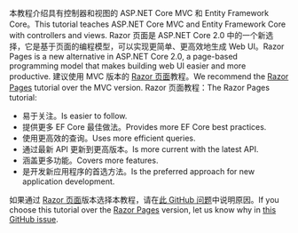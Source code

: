 <span data-ttu-id="92fcd-101">本教程介绍具有控制器和视图的 ASP.NET Core MVC 和 Entity Framework Core。</span><span class="sxs-lookup"><span data-stu-id="92fcd-101">This tutorial teaches ASP.NET Core MVC and Entity Framework Core with controllers and views.</span></span> <span data-ttu-id="92fcd-102">Razor 页面是 ASP.NET Core 2.0 中的一个新选择，它是基于页面的编程模型，可以实现更简单、更高效地生成 Web UI。</span><span class="sxs-lookup"><span data-stu-id="92fcd-102">Razor Pages is a new alternative in ASP.NET Core 2.0, a page-based programming model that makes building web UI easier and more productive.</span></span> <span data-ttu-id="92fcd-103">建议使用 MVC 版本的 [Razor 页面](xref:data/ef-rp/intro)教程。</span><span class="sxs-lookup"><span data-stu-id="92fcd-103">We recommend the [Razor Pages](xref:data/ef-rp/intro) tutorial over the MVC version.</span></span> <span data-ttu-id="92fcd-104">Razor 页面教程：</span><span class="sxs-lookup"><span data-stu-id="92fcd-104">The Razor Pages tutorial:</span></span>

* <span data-ttu-id="92fcd-105">易于关注。</span><span class="sxs-lookup"><span data-stu-id="92fcd-105">Is easier to follow.</span></span>
* <span data-ttu-id="92fcd-106">提供更多 EF Core 最佳做法。</span><span class="sxs-lookup"><span data-stu-id="92fcd-106">Provides more EF Core best practices.</span></span>
* <span data-ttu-id="92fcd-107">使用更高效的查询。</span><span class="sxs-lookup"><span data-stu-id="92fcd-107">Uses more efficient queries.</span></span>
* <span data-ttu-id="92fcd-108">通过最新 API 更新到更高版本。</span><span class="sxs-lookup"><span data-stu-id="92fcd-108">Is more current with the latest API.</span></span>
* <span data-ttu-id="92fcd-109">涵盖更多功能。</span><span class="sxs-lookup"><span data-stu-id="92fcd-109">Covers more features.</span></span>
* <span data-ttu-id="92fcd-110">是开发新应用程序的首选方法。</span><span class="sxs-lookup"><span data-stu-id="92fcd-110">Is the preferred approach for new application development.</span></span>

<span data-ttu-id="92fcd-111">如果通过 [Razor 页面](xref:data/ef-rp/intro)版本选择本教程，请在[此 GitHub 问题](https://github.com/aspnet/Docs/issues/6146)中说明原因。</span><span class="sxs-lookup"><span data-stu-id="92fcd-111">If you choose this tutorial over the [Razor Pages](xref:data/ef-rp/intro) version, let us know why in [this GitHub issue](https://github.com/aspnet/Docs/issues/6146).</span></span>
